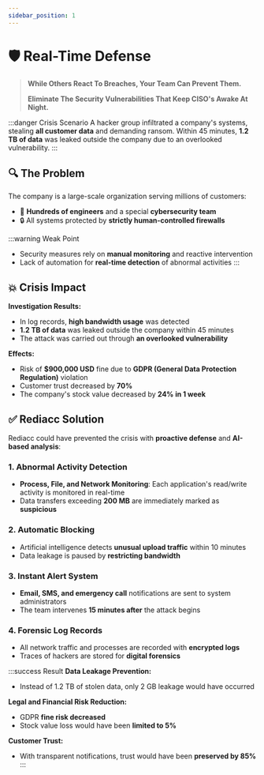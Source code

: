 ```yaml
---
sidebar_position: 1
---
```


# 🛡️ Real-Time Defense

> **While Others React To Breaches, Your Team Can Prevent Them.**
>
> **Eliminate The Security Vulnerabilities That Keep CISO's Awake At Night.**

:::danger Crisis Scenario
A hacker group infiltrated a company's systems, stealing **all customer data** and demanding ransom.
Within 45 minutes, **1.2 TB of data** was leaked outside the company due to an overlooked vulnerability.
:::

## 🔍 The Problem

The company is a large-scale organization serving millions of customers:

* 👥 **Hundreds of engineers** and a special **cybersecurity team**
* 🔒 All systems protected by **strictly human-controlled firewalls**

:::warning Weak Point
* Security measures rely on **manual monitoring** and reactive intervention
* Lack of automation for **real-time detection** of abnormal activities
:::

## 💥 Crisis Impact

**Investigation Results:**
* In log records, **high bandwidth usage** was detected
* **1.2 TB of data** was leaked outside the company within 45 minutes
* The attack was carried out through **an overlooked vulnerability**

**Effects:**
* Risk of **$900,000 USD** fine due to **GDPR (General Data Protection Regulation)** violation
* Customer trust decreased by **70%**
* The company's stock value decreased by **24% in 1 week**

## ✅ Rediacc Solution

Rediacc could have prevented the crisis with **proactive defense** and **AI-based analysis**:

### 1. **Abnormal Activity Detection**
* **Process, File, and Network Monitoring**: Each application's read/write activity is monitored in real-time
* Data transfers exceeding **200 MB** are immediately marked as **suspicious**

### 2. **Automatic Blocking**
* Artificial intelligence detects **unusual upload traffic** within 10 minutes
* Data leakage is paused by **restricting bandwidth**

### 3. **Instant Alert System**
* **Email, SMS, and emergency call** notifications are sent to system administrators
* The team intervenes **15 minutes after** the attack begins

### 4. **Forensic Log Records**
* All network traffic and processes are recorded with **encrypted logs**
* Traces of hackers are stored for **digital forensics**

:::success Result
**Data Leakage Prevention:**
* Instead of 1.2 TB of stolen data, only 2 GB leakage would have occurred

**Legal and Financial Risk Reduction:**
* GDPR **fine risk decreased**
* Stock value loss would have been **limited to 5%**

**Customer Trust:**
* With transparent notifications, trust would have been **preserved by 85%**
:::
